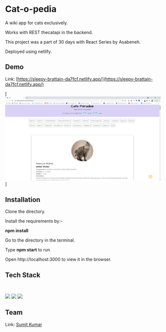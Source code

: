 # Cat-o-pedia
A wiki app for cats exclusively.

Works with REST thecatapi in the backend.

This project was a part of 30 days with React Series by Asabeneh.

Deployed using netlify.

## Demo
Link: [https://sleepy-brattain-da7fcf.netlify.app/](https://sleepy-brattain-da7fcf.netlify.app/)

[![](https://github.com/sumitkumarju/catopedia/blob/main/Capture.PNG)]

## Installation 
 Clone the directory.
 
 Install the requirements by:-
 
**npm install**

 Go to the directory in the terminal.
 
 Type **npm start** to run
 
 Open http://localhost:3000 to view it in the browser.


## Tech Stack
![]()

<img target="_blank" src="https://i2.wp.com/blog.logrocket.com/wp-content/uploads/2019/10/nodejs.png?fit=1240%2C700&ssl=1" width=150>
<img target="_blank" src="https://hackernoon.com/images/z2xg2bpo.jpg" width=150>

<img target="_blank" src="https://cdn.sanity.io/images/ti7si9cx/production/656e951d31f3dc0f061a57466d01def70a81a6af-1500x1000.gif?w=1382" width=150>

## Team

Link: [Sumit Kumar](https://www.linkedin.com/in/sumit-kumar-b8058316a/)



